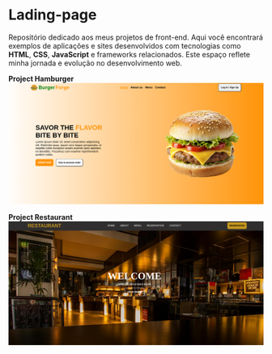 # Lading-page
Repositório dedicado aos meus projetos de front-end. Aqui você encontrará exemplos de aplicações e sites desenvolvidos com tecnologias como **HTML**, **CSS**, **JavaScript** e frameworks relacionados. Este espaço reflete minha jornada e evolução no desenvolvimento web.

**Project Hamburger**
![Projeto-burger](/burger-shop/burger-view/projeto-burger.png)

**Project Restaurant**
![Projeto-Restaurant](/restaurant/restaurant-view/projeto-restaurant.png)
